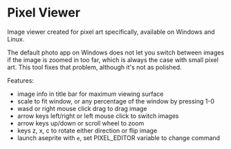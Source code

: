 # Pixel Viewer

Image viewer created for pixel art specifically, available on Windows and Linux.

The default photo app on Windows does not let you switch between images if the image is zoomed in too far, which is always the case with small pixel art. This tool fixes that problem, although it's not as polished.

Features:
  - image info in title bar for maximum viewing surface
  - scale to fit window, or any percentage of the window by pressing 1-0
  - wasd or right mouse click drag to drag image
  - arrow keys left/right or left mouse click to switch images
  - arrow keys up/down or scroll wheel to zoom
  - keys z, x, c to rotate either direction or flip image
  - launch aseprite with `e`, set PIXEL_EDITOR variable to change command
